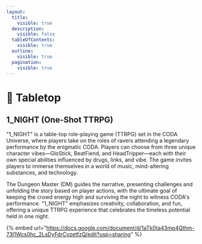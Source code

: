 ```yaml
---
layout:
  title:
    visible: true
  description:
    visible: false
  tableOfContents:
    visible: true
  outline:
    visible: true
  pagination:
    visible: true
---
```


# 🎲 Tabletop

## 1\_NIGHT (One-Shot TTRPG)

"1\_NIGHT" is a table-top role-playing game (TTRPG) set in the CODA Universe, where players take on the roles of ravers attending a legendary performance by the enigmatic CODA. Players can choose from three unique character vibes—GloStick, BeatFiend, and HeadTripper—each with their own special abilities influenced by drugs, links, and vibe. The game invites players to immerse themselves in a world of music, mind-altering substances, and technology.

The Dungeon Master (DM) guides the narrative, presenting challenges and unfolding the story based on player actions, with the ultimate goal of keeping the crowd energy high and surviving the night to witness CODA's performance. "1\_NIGHT" emphasizes creativity, collaboration, and fun, offering a unique TTRPG experience that celebrates the timeless potential held in one night.

{% embed url="https://docs.google.com/document/d/1aTk0ta43mp4Qthm-73I1Wcs0hc_2LsDyFdrCvzetfzQ/edit?usp=sharing" %}
